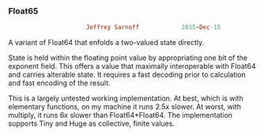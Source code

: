 ### Float65
```ruby
                      Jeffrey Sarnoff            2015-Dec-15
```

A variant of Float64 that enfolds a two-valued state directly.

State is held within the floating point value by appropriating one bit of the
exponent field.  This offers a value that maximally interoperable with Float64
and carries alterable state.  It requires a fast decoding prior to calculation
and fast encoding of the result. 

This is a largely untested working implementation.  At best, which is with
elementary functions, on my machine it runs 2.5x slower.  At worst, with multiply,
it runs 6x slower than Float64*Float64.  The implementation supports Tiny and Huge
as collective, finite values.

